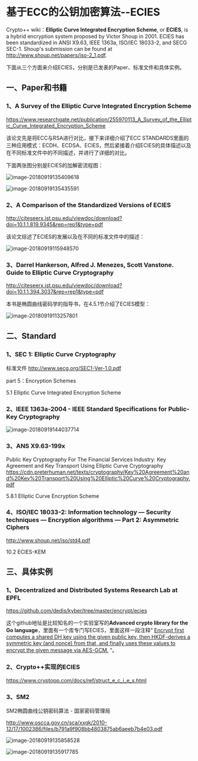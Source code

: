 # 基于ECC的公钥加密算法--ECIES

Crypto++ wiki：**Elliptic Curve Integrated Encryption Scheme**, or **ECIES**, is a hybrid encryption system proposed by Victor Shoup in 2001. ECIES has been standardized in ANSI X9.63, IEEE 1363a, ISO/IEC 18033-2, and SECG SEC-1. Shoup's submission can be found at <http://www.shoup.net/papers/iso-2_1.pdf>.

下面从三个方面来介绍ECIES，分别是已发表的Paper、标准文件和具体实例。

## 一、Paper和书籍

### 1、A Survey of the Elliptic Curve Integrated Encryption Scheme

https://www.researchgate.net/publication/255970113_A_Survey_of_the_Elliptic_Curve_Integrated_Encryption_Scheme

该论文先是将ECC与RSA进行对比，接下来详细介绍了ECC STANDARDS里面的三种应用模式：ECDH、ECDSA、ECIES，然后紧接着介绍ECIES的具体描述以及在不同标准文件中的不同描述，并进行了详细的对比。

下面两张图分别是ECIES的加解密流程图：

![image-20180919135409618](images/image-20180919135409618.png)

![image-20180919135435591](images/image-20180919135435591.png)

### 2、A Comparison of the Standardized Versions of ECIES

http://citeseerx.ist.psu.edu/viewdoc/download?doi=10.1.1.819.9345&rep=rep1&type=pdf

该论文综述了ECIES的发展以及在不同的标准文件中的描述：

![image-20180919115948570](images/image-20180919115948570.png)



### 3、Darrel Hankerson, Alfred J. Menezes, Scott Vanstone. Guide to Elliptic Curve Cryptography

http://citeseerx.ist.psu.edu/viewdoc/download?doi=10.1.1.394.3037&rep=rep1&type=pdf

本书是椭圆曲线密码学的指导书，在4.5.1节介绍了ECIES模型：

![image-20180919113257801](images/image-20180919113257801.png)



## 二、Standard 

### 1、SEC 1: Elliptic Curve Cryptography

标准文件 http://www.secg.org/SEC1-Ver-1.0.pdf  

part 5：Encryption Schemes

5.1 Elliptic Curve Integrated Encryption Scheme



### 2、IEEE 1363a-2004 - IEEE Standard Specifications for Public-Key Cryptography

![image-20180919144037714](images/image-20180919144037714.png)

### 3、ANS X9.63-199x
Public Key Cryptography For The Financial Services Industry:
Key Agreement and Key Transport Using Elliptic Curve Cryptography
https://cdn.preterhuman.net/texts/cryptography/Key%20Agreement%20and%20Key%20Transport%20Using%20Elliptic%20Curve%20Cryptography.pdf

5.8.1 Elliptic Curve Encryption Scheme



### 4、ISO/IEC 18033-2: Information technology — Security techniques — Encryption algorithms — Part 2: Asymmetric Ciphers
http://www.shoup.net/iso/std4.pdf

10.2 ECIES-KEM



## 三、具体实例

### 1、Decentralized and Distributed Systems Research Lab at EPFL

https://github.com/dedis/kyber/tree/master/encrypt/ecies

这个github地址是比较知名的一个实验室写的**Advanced crypto library for the Go language**，里面有一个库专门写ECIES，里面这样一段注释“ <u>Encrypt first computes a shared DH key using the given public key, then HKDF-derives a symmetric key (and nonce) from that, and finally uses these values to encrypt the given message via AES-GCM.</u> “。

### 2、Crypto++实现的ECIES

https://www.cryptopp.com/docs/ref/struct_e_c_i_e_s.html

### 3、SM2

SM2椭圆曲线公钥密码算法 - 国家密码管理局 

http://www.oscca.gov.cn/sca/xxgk/2010-12/17/1002386/files/b791a9f908bb4803875ab6aeeb7b4e03.pdf

![image-20180919135858528](images/image-20180919135858528.png)

![image-20180919135917785](images/image-20180919135917785.png)

